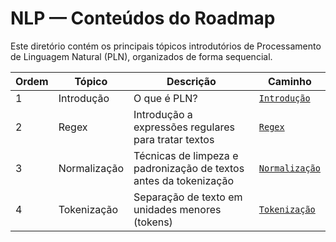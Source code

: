 # NLP — Conteúdos do Roadmap

Este diretório contém os principais tópicos introdutórios de Processamento de Linguagem Natural (PLN), organizados de forma sequencial.

| Ordem | Tópico         | Descrição                                                  | Caminho                  |
|-------|----------------|------------------------------------------------------------|--------------------------|
| 1     | Introdução     | O que é PLN?                                               | [`Introdução`](./Introdução/)
| 2     | Regex          | Introdução a expressões regulares para tratar textos       | [`Regex`](./Regex) |
| 3     | Normalização   | Técnicas de limpeza e padronização de textos antes da tokenização | [`Normalização`](./Normalização) |
| 4     | Tokenização    | Separação de texto em unidades menores (tokens)            | [`Tokenização`](./Tokenização) |
